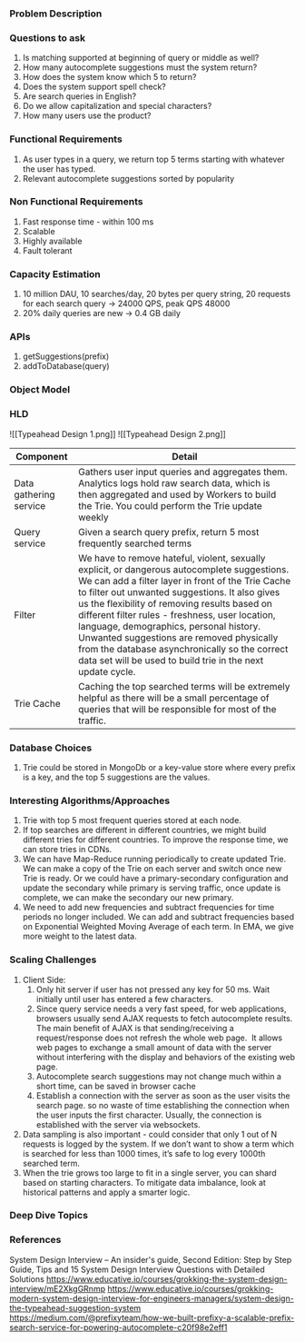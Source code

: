 ### Problem Description


### Questions to ask
1. Is matching supported at beginning of query or middle as well?
2. How many autocomplete suggestions must the system return?
3. How does the system know which 5 to return?
4. Does the system support spell check?
5. Are search queries in English?
6. Do we allow capitalization and special characters?
7. How many users use the product?

### Functional Requirements
1. As user types in a query, we return top 5 terms starting with whatever the user has typed. 
2. Relevant autocomplete suggestions sorted by popularity 

### Non Functional Requirements
1. Fast response time - within 100 ms
2. Scalable
3. Highly available 
4. Fault tolerant 

### Capacity Estimation
1. 10 million DAU, 10 searches/day, 20 bytes per query string, 20 requests for each search query -> 24000 QPS, peak QPS 48000
2. 20% daily queries are new -> 0.4 GB daily

### APIs
1. getSuggestions(prefix)
2. addToDatabase(query)

### Object Model


### HLD
![[Typeahead Design 1.png]]
![[Typeahead Design 2.png]]

| Component              | Detail                                                                                                                                                                                                                                                                                                                                                                                                                                                                                                       |
| ---------------------- | ------------------------------------------------------------------------------------------------------------------------------------------------------------------------------------------------------------------------------------------------------------------------------------------------------------------------------------------------------------------------------------------------------------------------------------------------------------------------------------------------------------ |
| Data gathering service | Gathers user input queries and aggregates them. Analytics logs hold raw search data, which is then aggregated and used by Workers to build the Trie. You could perform the Trie update weekly                                                                                                                                                                                                                                                                                                                |
| Query service          | Given a search query prefix, return 5 most frequently searched terms                                                                                                                                                                                                                                                                                                                                                                                                                                         |
| Filter                 | We have to remove hateful, violent, sexually explicit, or dangerous autocomplete suggestions. We can add a filter layer in front of the Trie Cache to filter out unwanted suggestions. It also gives us the flexibility of removing results based on different filter rules - freshness, user location, language, demographics, personal history. Unwanted suggestions are removed physically from the database asynchronically so the correct data set will be used to build trie in the next update cycle. |
| Trie Cache             | Caching the top searched terms will be extremely helpful as there will be a small percentage of queries that will be responsible for most of the traffic.                                                                                                                                                                                                                                                                                                                                                    |

### Database Choices
1. Trie could be stored in MongoDb or a key-value store where every prefix is a key, and the top 5 suggestions are the values. 

### Interesting Algorithms/Approaches
1. Trie with top 5 most frequent queries stored at each node. 
2. If top searches are different in different countries, we might build different tries for different countries. To improve the response time, we can store tries in CDNs.
3. We can have Map-Reduce running periodically to create updated Trie. We can make a copy of the Trie on each server and switch once new Trie is ready. Or we could have a primary-secondary configuration and update the secondary while primary is serving traffic, once update is complete, we can make the secondary our new primary. 
4. We need to add new frequencies and subtract frequencies for time periods no longer included. We can add and subtract frequencies based on Exponential Weighted Moving Average of each term. In EMA, we give more weight to the latest data.

### Scaling Challenges
1. Client Side:
	1. Only hit server if user has not pressed any key for 50 ms. Wait initially until user has entered a few characters. 
	2. Since query service needs a very fast speed, for web applications, browsers usually send AJAX requests to fetch autocomplete results. The main benefit of AJAX is that sending/receiving a request/response does not refresh the whole web page.  It allows web pages to exchange a small amount of data with the server without interfering with the display and behaviors of the existing web page.
	3. Autocomplete search suggestions may not change much within a short time, can be saved in browser cache
	4. Establish a connection with the server as soon as the user visits the search page. so no waste of time establishing the connection when the user inputs the first character. Usually, the connection is established with the server via websockets.
2. Data sampling is also important - could consider that only 1 out of N requests is logged by the system. If we don’t want to show a term which is searched for less than 1000 times, it’s safe to log every 1000th searched term.
3. When the trie grows too large to fit in a single server, you can shard based on starting characters. To mitigate data imbalance, look at historical patterns and apply a smarter logic. 

### Deep Dive Topics


### References
System Design Interview – An insider's guide, Second Edition: Step by Step Guide, Tips and 15 System Design Interview Questions with Detailed Solutions
https://www.educative.io/courses/grokking-the-system-design-interview/mE2XkgGRnmp
https://www.educative.io/courses/grokking-modern-system-design-interview-for-engineers-managers/system-design-the-typeahead-suggestion-system
https://medium.com/@prefixyteam/how-we-built-prefixy-a-scalable-prefix-search-service-for-powering-autocomplete-c20f98e2eff1 